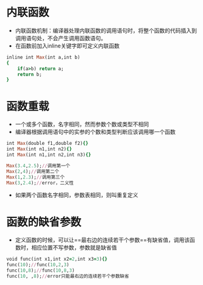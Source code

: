 # 内联函数
- 内联函数机制：编译器处理内联函数的调用语句时，将整个函数的代码插入到调用语句处，不会产生调用函数语句。
- 在函数前加入inline关键字即可定义内联函数
```ruby
inline int Max(int a,int b)
{
    if(a>b) return a;
    return b;
}
```
# 函数重载
- 一个或多个函数，名字相同，然而参数个数或类型不相同
- 编译器根据调用语句中的实参的个数和类型判断应该调用哪一个函数
```ruby
int Max(double f1,double f2){}
int Max(int n1,int n2){}
int Max(int n1,int n2,int n3){}

Max(3.4,2.5);//调用第一个
Max(2,4);//调用第二个
Max(1,2.3);//调用第三个
Max(3,2.4);//error，二义性

```
- 如果两个函数名字相同，参数表相同，则叫重复定义

# 函数的缺省参数
- 定义函数的时候，可以让==最右边的连续若干个参数==有缺省值，调用该函数时，相应位置不写参数，参数就是缺省值
```ruby
void func(int x1,int x2=2,int x3=3){}
func(10);//func(10,2,3)
func(10,8);//func(10,8,3)
func(10, ,8);//error只能最右边的连续若干个参数缺省

```
